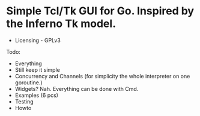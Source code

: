 # Simple Tcl/Tk GUI for Go. Inspired by the Inferno Tk model.
- Licensing - GPLv3

Todo:
- Everything
- Still keep it simple
- Concurrency and Channels (for simplicity the whole interpreter on one goroutine.)
- Widgets? Nah. Everything can be done with Cmd.
- Examples (6 pcs)
- Testing
- Howto
